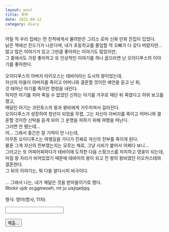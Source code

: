```yaml
---
layout: post
title: 독백
date: 2021-09-12
category: diary
---
```


<script>
  function jsMove(){
    var baselink = "/secrets/mn1";
    var pc = document.getElementById('passcode').value;
    var temp = baselink.concat(pc);
    window.open(temp.toLowerCase());
  }
</script>
<div>

어릴 적 우리 집에는 먼 친척에게서 물려받은 그리스 로마 신화 만화 전집이 있었다.<br>
낡은 책에선 진드기가 나온다며, 내가 초등학교를 졸업할 적 오빠가 다 갖다 버렸지만...<br>
많고 많은 이야기가 있고 그만큼 좋아하는 이야기도 많았지만,<br>
그 중에서도 가장 좋아하고 또 인상적인 이야기를 하나 꼽으라면 난 오이디푸스의 이야기를 좋아한다.<br>
<br>
오이디푸스의 아버지 라이오스는 테바이라는 도시의 왕이었는데,<br>
자신의 아들이 아버지를 죽이고 어머니와 결혼할 것이란 예언을 듣고 난 뒤,<br>
갓 태어난 아기를 죽이란 명령을 내린다.<br>
하지만 아기를 차마 죽일 수 없었던 신하는 아기를 거꾸로 매단 뒤 죽였다고 허위 보고를 했고,<br>
매달린 아기는 코린토스의 왕과 왕비에게 거두어져서 길러진다.<br>
오이디푸스가 성장하여 청년이 되었을 무렵,
그는 자신이 아버지를 죽이고 어머니와 결혼할 것이란 신탁을 듣게 되어 그 운명을 피하기 위해 여행을 떠난다.<br>
그러면 안 됐는데...<br>
어... 그래서 중간은 잘 기억이 안 나는데,<br>
아무튼 오이디푸스는 여행길을 가다가 진짜로 자신의 친부를 죽이게 된다.<br>
물론 그게 자신의 친부였는지는 모르는 채로, 그냥 시비가 붙어서 어쩌다 보니...<br>
그러고는 또 어찌어찌하다가 테바이에 도착한 다음 스핑크스를 처치하고 영웅이 되는데,<br>
마침 왕 자리가 비어있었기 때문에 테바이의 왕이 되고 전 왕의 왕비였던 이오카스테와 결혼한다.<br>
그 뒤의 이야기는, 뭐 다들 알다시피 비극이다.<br>
<br>
... 그래서 나는, 내가 깨달은 것을 받아들이기로 했다.<br>
Rbvkir ujdr ocggmeoeh, mt ju uisjiqetjqq.<br>
<br>
형식: 영어(명사, 11자)
<br>
<form autocomplete='off' onsubmit = "jsMove();">
  <input id = 'passcode' type='text' required><br>
  <br>
  <input type = 'submit' value = '제출...'>
</form>
</div>
